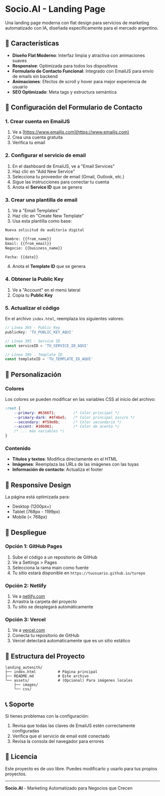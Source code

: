 # Socio.AI - Landing Page

Una landing page moderna con flat design para servicios de marketing automatizado con IA, diseñada específicamente para el mercado argentino.

## 🚀 Características

- **Diseño Flat Moderno**: Interfaz limpia y atractiva con animaciones suaves
- **Responsive**: Optimizada para todos los dispositivos
- **Formulario de Contacto Funcional**: Integrado con EmailJS para envío de emails sin backend
- **Animaciones**: Efectos de scroll y hover para mejor experiencia de usuario
- **SEO Optimizado**: Meta tags y estructura semántica

## 📧 Configuración del Formulario de Contacto

### 1. Crear cuenta en EmailJS

1. Ve a [https://www.emailjs.com](https://www.emailjs.com)
2. Crea una cuenta gratuita
3. Verifica tu email

### 2. Configurar el servicio de email

1. En el dashboard de EmailJS, ve a "Email Services"
2. Haz clic en "Add New Service"
3. Selecciona tu proveedor de email (Gmail, Outlook, etc.)
4. Sigue las instrucciones para conectar tu cuenta
5. Anota el **Service ID** que se genera

### 3. Crear una plantilla de email

1. Ve a "Email Templates"
2. Haz clic en "Create New Template"
3. Usa esta plantilla como base:

```html
Nueva solicitud de auditoría digital

Nombre: {{from_name}}
Email: {{from_email}}
Negocio: {{business_name}}

Fecha: {{date}}
```

4. Anota el **Template ID** que se genera

### 4. Obtener la Public Key

1. Ve a "Account" en el menú lateral
2. Copia tu **Public Key**

### 5. Actualizar el código

En el archivo `index.html`, reemplaza los siguientes valores:

```javascript
// Línea 365 - Public Key
publicKey: 'TU_PUBLIC_KEY_AQUI'

// Línea 395 - Service ID
const serviceID = 'TU_SERVICE_ID_AQUI'

// Línea 396 - Template ID  
const templateID = 'TU_TEMPLATE_ID_AQUI'
```

## 🎨 Personalización

### Colores
Los colores se pueden modificar en las variables CSS al inicio del archivo:

```css
:root {
    --primary: #6366f1;        /* Color principal */
    --primary-dark: #4f46e5;   /* Color principal oscuro */
    --secondary: #f59e0b;      /* Color secundario */
    --accent: #10b981;         /* Color de acento */
    /* ... más variables */
}
```

### Contenido
- **Títulos y textos**: Modifica directamente en el HTML
- **Imágenes**: Reemplaza las URLs de las imágenes con las tuyas
- **Información de contacto**: Actualiza el footer

## 📱 Responsive Design

La página está optimizada para:
- Desktop (1200px+)
- Tablet (768px - 1199px)
- Mobile (< 768px)

## 🚀 Despliegue

### Opción 1: GitHub Pages
1. Sube el código a un repositorio de GitHub
2. Ve a Settings > Pages
3. Selecciona la rama main como fuente
4. Tu sitio estará disponible en `https://tuusuario.github.io/turepo`

### Opción 2: Netlify
1. Ve a [netlify.com](https://netlify.com)
2. Arrastra la carpeta del proyecto
3. Tu sitio se desplegará automáticamente

### Opción 3: Vercel
1. Ve a [vercel.com](https://vercel.com)
2. Conecta tu repositorio de GitHub
3. Vercel detectará automáticamente que es un sitio estático

## 🔧 Estructura del Proyecto

```
landing_autenith/
├── index.html          # Página principal
├── README.md           # Este archivo
└── assets/             # (Opcional) Para imágenes locales
    ├── images/
    └── css/
```

## 📞 Soporte

Si tienes problemas con la configuración:
1. Revisa que todas las claves de EmailJS estén correctamente configuradas
2. Verifica que el servicio de email esté conectado
3. Revisa la consola del navegador para errores

## 📄 Licencia

Este proyecto es de uso libre. Puedes modificarlo y usarlo para tus propios proyectos.

---

**Socio.AI** - Marketing Automatizado para Negocios que Crecen 